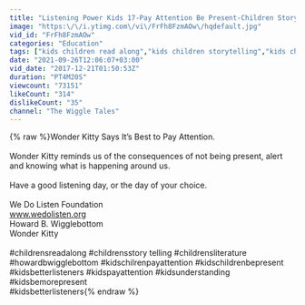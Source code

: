 ```yaml
---
title: "Listening Power Kids 17-Pay Attention Be Present-Children Story Telling Read Along-Wonder Kitty"
image: "https:\/\/i.ytimg.com\/vi\/FrFh8FzmAOw\/hqdefault.jpg"
vid_id: "FrFh8FzmAOw"
categories: "Education"
tags: ["kids children read along","kids children storytelling","kids children listen better"]
date: "2021-09-26T12:06:07+03:00"
vid_date: "2017-12-21T01:50:53Z"
duration: "PT4M20S"
viewcount: "73151"
likeCount: "314"
dislikeCount: "35"
channel: "The Wiggle Tales"
---
```

{% raw %}Wonder Kitty Says It’s Best to Pay Attention. <br /><br />Wonder Kitty reminds us of the consequences of not being present, alert and knowing what is happening around us.<br /><br />Have a good listening day, or the day of your choice.<br /><br />We Do Listen Foundation <br />www.wedolisten.org<br />Howard B. Wigglebottom<br />Wonder Kitty<br /><br />#childrensreadalong #childrensstory telling #childrensliterature #howardbwigglebottom #kidschilrenpayattention #kidschildrenbepresent #kidsbetterlisteners #kidspayattention #kidsunderstanding #kidsbemorepresent<br />#kidsbetterlisteners{% endraw %}
